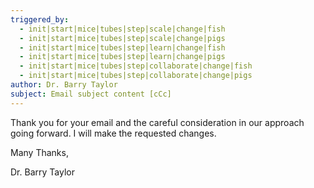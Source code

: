 ```yaml
---
triggered_by:
  - init|start|mice|tubes|step|scale|change|fish
  - init|start|mice|tubes|step|scale|change|pigs
  - init|start|mice|tubes|step|learn|change|fish
  - init|start|mice|tubes|step|learn|change|pigs
  - init|start|mice|tubes|step|collaborate|change|fish
  - init|start|mice|tubes|step|collaborate|change|pigs
author: Dr. Barry Taylor
subject: Email subject content [cCc]
---
```

Thank you for your email and the careful consideration in our approach going forward. I will make the requested changes.

Many Thanks,

Dr. Barry Taylor

